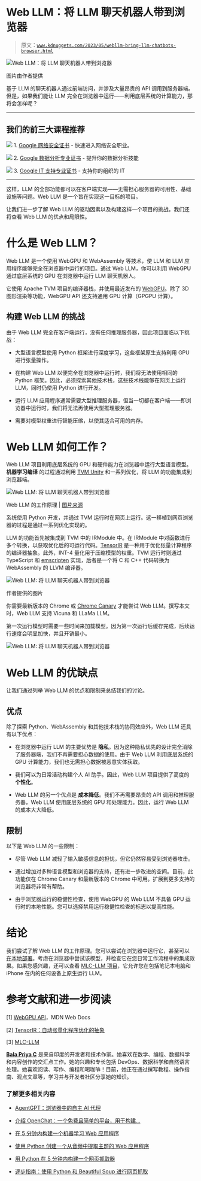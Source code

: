 # Web LLM：将 LLM 聊天机器人带到浏览器

> 原文：[`www.kdnuggets.com/2023/05/webllm-bring-llm-chatbots-browser.html`](https://www.kdnuggets.com/2023/05/webllm-bring-llm-chatbots-browser.html)

![Web LLM：将 LLM 聊天机器人带到浏览器](img/1d53a0269ef099c94062bdcebf457895.png)

图片由作者提供

基于 LLM 的聊天机器人通过前端访问，并涉及大量昂贵的 API 调用到服务器端。但是，如果我们能让 LLM 完全在浏览器中运行——利用底层系统的计算能力，那将会怎样呢？

* * *

## 我们的前三大课程推荐

![](img/0244c01ba9267c002ef39d4907e0b8fb.png) 1\. [Google 网络安全证书](https://www.kdnuggets.com/google-cybersecurity) - 快速进入网络安全职业。

![](img/e225c49c3c91745821c8c0368bf04711.png) 2\. [Google 数据分析专业证书](https://www.kdnuggets.com/google-data-analytics) - 提升你的数据分析技能

![](img/0244c01ba9267c002ef39d4907e0b8fb.png) 3\. [Google IT 支持专业证书](https://www.kdnuggets.com/google-itsupport) - 支持你的组织的 IT

* * *

这样，LLM 的全部功能都可以在客户端实现——无需担心服务器的可用性、基础设施等问题。Web LLM 是一个旨在实现这一目标的项目。

让我们进一步了解 Web LLM 的驱动因素以及构建这样一个项目的挑战。我们还将查看 Web LLM 的优点和局限性。

# 什么是 Web LLM？

Web LLM 是一个使用 WebGPU 和 WebAssembly 等技术，使 LLM 和 LLM 应用程序能够完全在浏览器中运行的项目。通过 Web LLM，你可以利用 WebGPU 通过底层系统的 GPU 在浏览器中运行 LLM 聊天机器人。

它使用 Apache TVM 项目的编译器栈，并使用最近发布的 [WebGPU](https://developer.mozilla.org/en-US/docs/Web/API/WebGPU_API)。除了 3D 图形渲染等功能，WebGPU API 还支持通用 GPU 计算（GPGPU 计算）。

## 构建 Web LLM 的挑战

由于 Web LLM 完全在客户端运行，没有任何推理服务器，因此项目面临以下挑战：

+   大型语言模型使用 Python 框架进行深度学习，这些框架原生支持利用 GPU 进行张量操作。

+   在构建 Web LLM 以便完全在浏览器中运行时，我们将无法使用相同的 Python 框架。因此，必须探索其他技术栈，这些技术栈能够在网页上运行 LLM，同时仍使用 Python 进行开发。

+   运行 LLM 应用程序通常需要大型推理服务器，但当一切都在客户端——即浏览器中运行时，我们将无法再使用大型推理服务器。

+   需要对模型权重进行智能压缩，以使其适合可用的内存。

# Web LLM 如何工作？

Web LLM 项目利用底层系统的 GPU 和硬件能力在浏览器中运行大型语言模型。**机器学习编译** 的过程通过利用 [TVM Unity](https://discuss.tvm.apache.org/t/establish-tvm-unity-connection-a-technical-strategy/13344) 和一系列优化，将 LLM 的功能集成到浏览器端。

![Web LLM: 将 LLM 聊天机器人带到浏览器](img/359f43c767f9eda2517ba92138545f41.png)

Web LLM 的工作原理 | [图片来源](https://github.com/mlc-ai/web-llm)

系统使用 Python 开发，并通过 TVM 运行时在网页上运行。这一移植到网页浏览器的过程是通过一系列优化实现的。

LLM 的功能首先被集成到 TVM 中的 IRModule 中。在 IRModule 中对函数进行多个转换，以获取优化后的可运行代码。[TensorIR](https://arxiv.org/abs/2207.04296) 是一种用于优化张量计算程序的编译器抽象。此外，INT-4 量化用于压缩模型的权重。TVM 运行时则通过 TypeScript 和 [emscripten](https://emscripten.org/) 实现，后者是一个将 C 和 C++ 代码转换为 WebAssembly 的 LLVM 编译器。

![Web LLM: 将 LLM 聊天机器人带到浏览器](img/e6653174ffee8e836c1f39f4fc734339.png)

作者提供的图片

你需要最新版本的 Chrome 或 [Chrome Canary](https://www.google.com/intl/en_in/chrome/canary/) 才能尝试 Web LLM。撰写本文时，Web LLM 支持 Vicuna 和 LLaMa LLM。

第一次运行模型时需要一些时间来加载模型。因为第一次运行后缓存完成，后续运行速度会明显加快，并且开销最小。

![Web LLM: 将 LLM 聊天机器人带到浏览器](img/584e9cfbfff3498667913a97fe4a1a14.png)

# Web LLM 的优缺点

让我们通过列举 Web LLM 的优点和限制来总结我们的讨论。

## 优点

除了探索 Python、WebAssembly 和其他技术栈的协同效应外，Web LLM 还具有以下优点：

+   在浏览器中运行 LLM 的主要优势是 **隐私**。因为这种隐私优先的设计完全消除了服务器端，我们不再需要担心数据的使用。由于 Web LLM 利用底层系统的 GPU 计算能力，我们也无需担心数据被恶意实体获取。

+   我们可以为日常活动构建个人 AI 助手。因此，Web LLM 项目提供了高度的 **个性化**。

+   Web LLM 的另一个优点是 **成本降低**。我们不再需要昂贵的 API 调用和推理服务器，Web LLM 使用底层系统的 GPU 和处理能力。因此，运行 Web LLM 的成本大大降低。

## 限制

以下是 Web LLM 的一些限制：

+   尽管 Web LLM 减轻了输入敏感信息的担忧，但它仍然容易受到浏览器攻击。

+   通过增加对多种语言模型和浏览器的支持，还有进一步改进的空间。目前，此功能仅在 Chrome Canary 和最新版本的 Chrome 中可用。扩展到更多支持的浏览器将非常有帮助。

+   由于浏览器运行的稳健性检查，使用 WebGPU 的 Web LLM 不具备 GPU 运行时的本地性能。您可以选择禁用运行稳健性检查的标志以提高性能。

# 结论

我们尝试了解 Web LLM 的工作原理。您可以尝试在浏览器中运行它，甚至可以 [在本地部署](https://github.com/mlc-ai/web-llm#instructions-for-local-deployment)。考虑在浏览器中尝试该模型，并检查它在您日常工作流程中的集成效果。如果您感兴趣，还可以查看 [MLC-LLM 项目](https://mlc.ai/mlc-llm/)，它允许您在包括笔记本电脑和 iPhone 在内的任何设备上原生运行 LLM。

# 参考文献和进一步阅读

[1] [WebGPU API](https://developer.mozilla.org/en-US/docs/Web/API/WebGPU_API)，MDN Web Docs

[2] [TensorIR：自动张量化程序优化的抽象](https://arxiv.org/abs/2207.04296)

[3] [MLC-LLM](https://mlc.ai/mlc-llm/)

**[Bala Priya C](https://www.linkedin.com/in/bala-priya/)** 是来自印度的开发者和技术作家。她喜欢在数学、编程、数据科学和内容创作的交汇点工作。她的兴趣和专长包括 DevOps、数据科学和自然语言处理。她喜欢阅读、写作、编程和喝咖啡！目前，她正在通过撰写教程、操作指南、观点文章等，学习并与开发者社区分享她的知识。

### 了解更多相关内容

+   [AgentGPT：浏览器中的自主 AI 代理](https://www.kdnuggets.com/2023/06/agentgpt-autonomous-ai-agents-browser.html)

+   [介绍 OpenChat：一个免费且简单的平台，用于构建…](https://www.kdnuggets.com/2023/06/introducing-openchat-free-simple-platform-building-custom-chatbots-minutes.html)

+   [在 5 分钟内构建一个机器学习 Web 应用程序](https://www.kdnuggets.com/2022/03/build-machine-learning-web-app-5-minutes.html)

+   [使用 Python 创建一个从音频中提取主题的 Web 应用程序](https://www.kdnuggets.com/2023/01/creating-web-application-extract-topics-audio-python.html)

+   [用 Python 在 5 分钟内构建一个网页抓取器](https://www.kdnuggets.com/2022/02/build-web-scraper-python-5-minutes.html)

+   [逐步指南：使用 Python 和 Beautiful Soup 进行网页抓取](https://www.kdnuggets.com/2023/04/stepbystep-guide-web-scraping-python-beautiful-soup.html)
